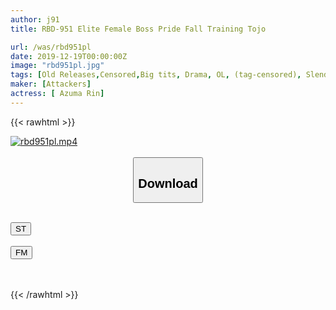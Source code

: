 ```yaml
---
author: j91
title: RBD-951 Elite Female Boss Pride Fall Training Tojo

url: /was/rbd951pl
date: 2019-12-19T00:00:00Z
image: "rbd951pl.jpg"
tags: [Old Releases,Censored,Big tits, Drama, OL, (tag-censored), Slender ]
maker: [Attackers]
actress: [ Azuma Rin]
---
```



{{< rawhtml >}}

<div class="video" data-videoid="6mrVYBA6MQUO3M">
    <a href="javascript:;">
        <img src="/was/rbd951pl/rbd951pl.jpg" width="WIDTH" height="HEIGHT" alt="rbd951pl.mp4" loading="lazy">
    </a>
</div>

<script type="text/javascript" src="https://j91.asia/asset/on-demand-st.js"></script>

<br>
  <link rel="stylesheet" href="https://j91.asia/asset/bs5.css">
  
  <center>
  <button class="btn btn-primary" type="button" data-bs-toggle="collapse" data-bs-target=".multi-collapse" aria-expanded="false" aria-controls="multiCollapseExample1 multiCollapseExample2"><h2>Download</h2></button></center>
</p>
<div class="row">
  <div class="col">
    <div class="collapse multi-collapse" id="multiCollapseExample1">
      <div class="card card-body">
	      	      <br>
<div class="buttons">  
<a href="https://streamtape.to/v/6mrVYBA6MQUO3M" target="_blank"><button class="btn-hover color-3"><i class="fa fa-download"></i> ST</button></a></div>
    </div>
  </div>
</div>
  <div class="col">
    <div class="collapse multi-collapse" id="multiCollapseExample2">
      <div class="card card-body">
	      <br>
<div class="buttons">
    <a href="https://filemoon.sx/d/yht046dizeva" target="_blank"><button class="btn-hover color-8"><i class="fa fa-download"></i> FM</button></a></div>
<br><br>
      </div>
    </div>
  </div>
</div>

{{< /rawhtml >}}